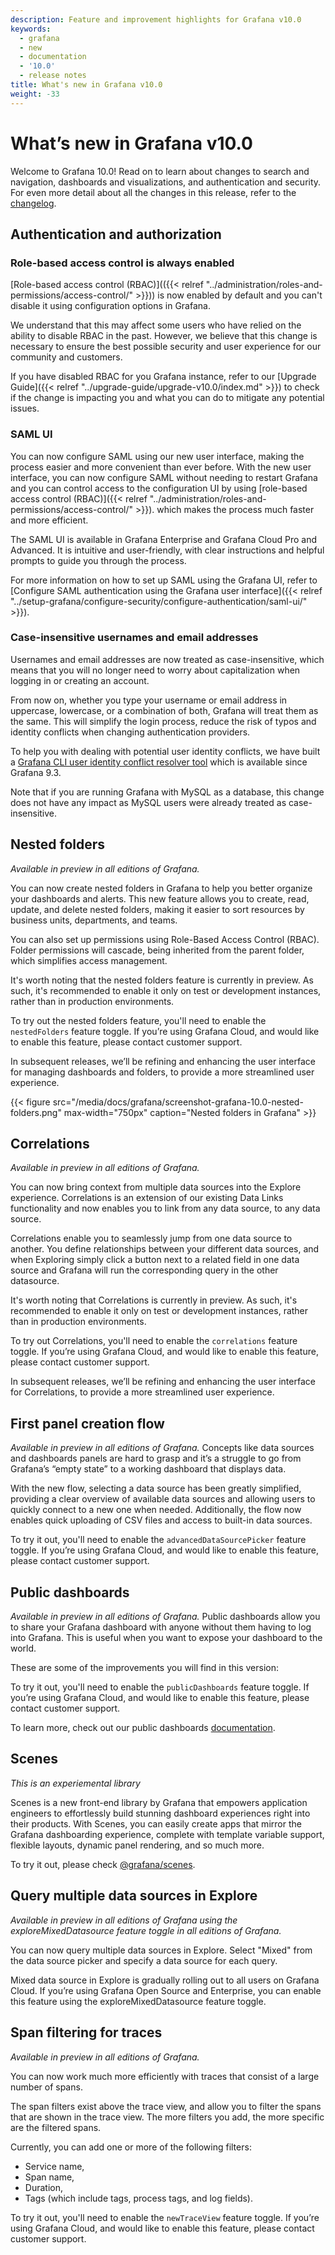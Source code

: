 ```yaml
---
description: Feature and improvement highlights for Grafana v10.0
keywords:
  - grafana
  - new
  - documentation
  - '10.0'
  - release notes
title: What's new in Grafana v10.0
weight: -33
---
```


# What’s new in Grafana v10.0

Welcome to Grafana 10.0! Read on to learn about changes to search and navigation, dashboards and visualizations, and authentication and security. For even more detail about all the changes in this release, refer to the [changelog](https://github.com/grafana/grafana/blob/master/CHANGELOG.md).

<!-- Template below
## Feature
[Generally available | Available in experimental/beta] in Grafana [Open Source, Enterprise, Cloud Free, Cloud Pro, Cloud Advanced]
Description. Include an overview of the feature and problem it solves, and where to learn more (like a link to the docs).
> **Note:** You must use relative references when linking to docs within the Grafana repo. Please do not use absolute URLs. For more information about relrefs, refer to [Links and references](/docs/writers-toolkit/writing-guide/references/).-->

## Authentication and authorization

### Role-based access control is always enabled

[Role-based access control (RBAC)](({{< relref "../administration/roles-and-permissions/access-control/" >}})) is now enabled by default and you can't disable it using configuration options in Grafana.

We understand that this may affect some users who have relied on the ability to disable RBAC in the past. However, we believe that this change is necessary to ensure the best possible security and user experience for our community and customers.

If you have disabled RBAC for you Grafana instance, refer to our [Upgrade Guide]({{< relref "../upgrade-guide/upgrade-v10.0/index.md" >}}) to check if the change is impacting you and what you can do to mitigate any potential issues.

### SAML UI

You can now configure SAML using our new user interface, making the process easier and more convenient than ever before.
With the new user interface, you can now configure SAML without needing to restart Grafana and you can control access to the configuration UI by using [role-based access control (RBAC)]({{< relref "../administration/roles-and-permissions/access-control/" >}}). which makes the process much faster and more efficient.

The SAML UI is available in Grafana Enterprise and Grafana Cloud Pro and Advanced. It is intuitive and user-friendly, with clear instructions and helpful prompts to guide you through the process.

For more information on how to set up SAML using the Grafana UI, refer to [Configure SAML authentication using the Grafana user interface]({{< relref "../setup-grafana/configure-security/configure-authentication/saml-ui/" >}}).

### Case-insensitive usernames and email addresses

Usernames and email addresses are now treated as case-insensitive, which means that you will no longer need to worry about capitalization when logging in or creating an account.

From now on, whether you type your username or email address in uppercase, lowercase, or a combination of both, Grafana will treat them as the same. This will simplify the login process, reduce the risk of typos and identity conflicts when changing authentication providers.

To help you with dealing with potential user identity conflicts, we have built a [Grafana CLI user identity conflict resolver tool](https://grafana.com/blog/2022/12/12/guide-to-using-the-new-grafana-cli-user-identity-conflict-tool-in-grafana-9.3/) which is available since Grafana 9.3.

Note that if you are running Grafana with MySQL as a database, this change does not have any impact as MySQL users were already treated as case-insensitive.

## Nested folders

_Available in preview in all editions of Grafana._

You can now create nested folders in Grafana to help you better organize your dashboards and alerts. This new feature allows you to create, read, update, and delete nested folders, making it easier to sort resources by business units, departments, and teams.

You can also set up permissions using Role-Based Access Control (RBAC). Folder permissions will cascade, being inherited from the parent folder, which simplifies access management.

It's worth noting that the nested folders feature is currently in preview. As such, it's recommended to enable it only on test or development instances, rather than in production environments.

To try out the nested folders feature, you'll need to enable the `nestedFolders` feature toggle. If you’re using Grafana Cloud, and would like to enable this feature, please contact customer support.

In subsequent releases, we’ll be refining and enhancing the user interface for managing dashboards and folders, to provide a more streamlined user experience.

{{< figure src="/media/docs/grafana/screenshot-grafana-10.0-nested-folders.png" max-width="750px" caption="Nested folders in Grafana" >}}

## Correlations

_Available in preview in all editions of Grafana._

You can now bring context from multiple data sources into the Explore experience. Correlations is an extension of our existing Data Links functionality and now enables you to link from any data source, to any data source.

Correlations enable you to seamlessly jump from one data source to another. You define relationships between your different data sources, and when Exploring simply click a button next to a related field in one data source and Grafana will run the corresponding query in the other datasource.

It's worth noting that Correlations is currently in preview. As such, it's recommended to enable it only on test or development instances, rather than in production environments.

To try out Correlations, you'll need to enable the `correlations` feature toggle. If you’re using Grafana Cloud, and would like to enable this feature, please contact customer support.

In subsequent releases, we’ll be refining and enhancing the user interface for Correlations, to provide a more streamlined user experience.

## First panel creation flow

_Available in preview in all editions of Grafana._
Concepts like data sources and dashboards panels are hard to grasp and it’s a struggle to go from Grafana’s “empty state” to a working dashboard that displays data.

With the new flow, selecting a data source has been greatly simplified, providing a clear overview of available data sources and allowing users to quickly connect to a new one when needed. Additionally, the flow now enables quick uploading of CSV files and access to built-in data sources.

To try it out, you'll need to enable the `advancedDataSourcePicker` feature toggle. If you’re using Grafana Cloud, and would like to enable this feature, please contact customer support.

## Public dashboards

_Available in preview in all editions of Grafana._
Public dashboards allow you to share your Grafana dashboard with anyone without them having to log into Grafana. This is useful when you want to expose your dashboard to the world.

These are some of the improvements you will find in this version:

<!--
- TODO:Improvements
-->

To try it out, you'll need to enable the `publicDashboards` feature toggle. If you’re using Grafana Cloud, and would like to enable this feature, please contact customer support.

To learn more, check out our public dashboards [documentation](https://grafana.com/docs/grafana/latest/dashboards/dashboard-public/?pg=blog&plcmt=body-txt).

## Scenes

_This is an experiemental library_

Scenes is a new front-end library by Grafana that empowers application engineers to effortlessly build stunning dashboard experiences right into their products. With Scenes, you can easily create apps that mirror the Grafana dashboarding experience, complete with template variable support, flexible layouts, dynamic panel rendering, and so much more.

To try it out, please check [@grafana/scenes](https://github.com/grafana/scenes).

<!--
- TODO: Add link to docs and resources
-->

## Query multiple data sources in Explore

_Available in preview in all editions of Grafana using the exploreMixedDatasource feature toggle in all editions of Grafana._

You can now query multiple data sources in Explore. Select "Mixed" from the data source picker and specify a data source for each query.

Mixed data source in Explore is gradually rolling out to all users on Grafana Cloud. If you’re using Grafana Open Source and Enterprise, you can enable this feature using the exploreMixedDatasource feature toggle.

## Span filtering for traces

_Available in preview in all editions of Grafana._

You can now work much more efficiently with traces that consist of a large number of spans.

The span filters exist above the trace view, and allow you to filter the spans that are shown in the trace view. The more filters you add, the more specific are the filtered spans.

Currently, you can add one or more of the following filters:

- Service name,
- Span name,
- Duration,
- Tags (which include tags, process tags, and log fields).

To try it out, you'll need to enable the `newTraceView` feature toggle. If you’re using Grafana Cloud, and would like to enable this feature, please contact customer support.
